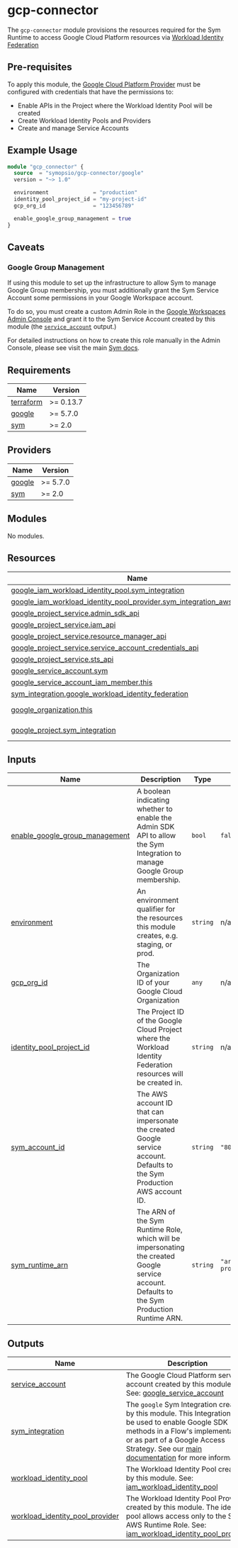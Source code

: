 # gcp-connector

The `gcp-connector` module provisions the resources required for the Sym Runtime to access Google Cloud Platform 
resources via [Workload Identity Federation](https://cloud.google.com/iam/docs/workload-identity-federation)

## Pre-requisites
To apply this module, the [Google Cloud Platform Provider](https://registry.terraform.io/providers/hashicorp/google/latest/docs) 
must be configured with credentials that have the permissions to:
  - Enable APIs in the Project where the Workload Identity Pool will be created
  - Create Workload Identity Pools and Providers
  - Create and manage Service Accounts

## Example Usage
```terraform
module "gcp_connector" {
  source  = "symopsio/gcp-connector/google"
  version = "~> 1.0"

  environment              = "production"
  identity_pool_project_id = "my-project-id"
  gcp_org_id               = "123456789"

  enable_google_group_management = true
}
```

## Caveats
### Google Group Management
If using this module to set up the infrastructure to allow Sym to manage Google Group membership, you must additionally
grant the Sym Service Account some permissions in your Google Workspace account.

To do so, you must create a custom Admin Role in the [Google Workspaces Admin Console](https://admin.google.com/ac/roles)
and grant it to the Sym Service Account created by this module (the [`service_account`](#output\_service\_account) output.)

For detailed instructions on how to create this role manually in the Admin Console, please see visit the main 
[Sym docs](https://docs.symops.com/docs/google).

<!-- BEGINNING OF PRE-COMMIT-TERRAFORM DOCS HOOK -->
## Requirements

| Name | Version |
|------|---------|
| <a name="requirement_terraform"></a> [terraform](#requirement\_terraform) | >= 0.13.7 |
| <a name="requirement_google"></a> [google](#requirement\_google) | >= 5.7.0 |
| <a name="requirement_sym"></a> [sym](#requirement\_sym) | >= 2.0 |

## Providers

| Name | Version |
|------|---------|
| <a name="provider_google"></a> [google](#provider\_google) | >= 5.7.0 |
| <a name="provider_sym"></a> [sym](#provider\_sym) | >= 2.0 |

## Modules

No modules.

## Resources

| Name | Type |
|------|------|
| [google_iam_workload_identity_pool.sym_integration](https://registry.terraform.io/providers/hashicorp/google/latest/docs/resources/iam_workload_identity_pool) | resource |
| [google_iam_workload_identity_pool_provider.sym_integration_aws_provider](https://registry.terraform.io/providers/hashicorp/google/latest/docs/resources/iam_workload_identity_pool_provider) | resource |
| [google_project_service.admin_sdk_api](https://registry.terraform.io/providers/hashicorp/google/latest/docs/resources/project_service) | resource |
| [google_project_service.iam_api](https://registry.terraform.io/providers/hashicorp/google/latest/docs/resources/project_service) | resource |
| [google_project_service.resource_manager_api](https://registry.terraform.io/providers/hashicorp/google/latest/docs/resources/project_service) | resource |
| [google_project_service.service_account_credentials_api](https://registry.terraform.io/providers/hashicorp/google/latest/docs/resources/project_service) | resource |
| [google_project_service.sts_api](https://registry.terraform.io/providers/hashicorp/google/latest/docs/resources/project_service) | resource |
| [google_service_account.sym](https://registry.terraform.io/providers/hashicorp/google/latest/docs/resources/service_account) | resource |
| [google_service_account_iam_member.this](https://registry.terraform.io/providers/hashicorp/google/latest/docs/resources/service_account_iam_member) | resource |
| [sym_integration.google_workload_identity_federation](https://registry.terraform.io/providers/symopsio/sym/latest/docs/resources/integration) | resource |
| [google_organization.this](https://registry.terraform.io/providers/hashicorp/google/latest/docs/data-sources/organization) | data source |
| [google_project.sym_integration](https://registry.terraform.io/providers/hashicorp/google/latest/docs/data-sources/project) | data source |

## Inputs

| Name | Description | Type | Default | Required |
|------|-------------|------|---------|:--------:|
| <a name="input_enable_google_group_management"></a> [enable\_google\_group\_management](#input\_enable\_google\_group\_management) | A boolean indicating whether to enable the Admin SDK API to allow the Sym Integration to manage Google Group membership. | `bool` | `false` | no |
| <a name="input_environment"></a> [environment](#input\_environment) | An environment qualifier for the resources this module creates, e.g. staging, or prod. | `string` | n/a | yes |
| <a name="input_gcp_org_id"></a> [gcp\_org\_id](#input\_gcp\_org\_id) | The Organization ID of your Google Cloud Organization | `any` | n/a | yes |
| <a name="input_identity_pool_project_id"></a> [identity\_pool\_project\_id](#input\_identity\_pool\_project\_id) | The Project ID of the Google Cloud Project where the Workload Identity Federation resources will be created in. | `string` | n/a | yes |
| <a name="input_sym_account_id"></a> [sym\_account\_id](#input\_sym\_account\_id) | The AWS account ID that can impersonate the created Google service account. Defaults to the Sym Production AWS account ID. | `string` | `"803477428605"` | no |
| <a name="input_sym_runtime_arn"></a> [sym\_runtime\_arn](#input\_sym\_runtime\_arn) | The ARN of the Sym Runtime Role, which will be impersonating the created Google service account. Defaults to the Sym Production Runtime ARN. | `string` | `"arn:aws:iam::803477428605:role/phoenix-prod-runtime"` | no |

## Outputs

| Name | Description |
|------|-------------|
| <a name="output_service_account"></a> [service\_account](#output\_service\_account) | The Google Cloud Platform service account created by this module. See: [google\_service\_account](https://registry.terraform.io/providers/hashicorp/google/latest/docs/resources/google_service_account) |
| <a name="output_sym_integration"></a> [sym\_integration](#output\_sym\_integration) | The `google` Sym Integration created by this module. This Integration may be used to enable Google SDK methods in a Flow's implementation, or as part of a Google Access Strategy. See our [main documentation](https://docs.symops.com/docs/google) for more information |
| <a name="output_workload_identity_pool"></a> [workload\_identity\_pool](#output\_workload\_identity\_pool) | The Workload Identity Pool created by this module. See: [iam\_workload\_identity\_pool](https://registry.terraform.io/providers/hashicorp/google/latest/docs/resources/iam_workload_identity_pool) |
| <a name="output_workload_identity_pool_provider"></a> [workload\_identity\_pool\_provider](#output\_workload\_identity\_pool\_provider) | The Workload Identity Pool Provider created by this module. The identity pool allows access only to the Sym AWS Runtime Role. See: [iam\_workload\_identity\_pool\_provider](https://registry.terraform.io/providers/hashicorp/google/latest/docs/resources/iam_workload_identity_pool_provider) |
<!-- END OF PRE-COMMIT-TERRAFORM DOCS HOOK -->
